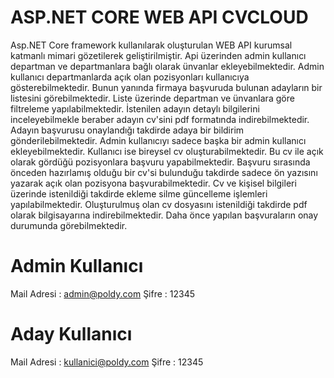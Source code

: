 # ASP.NET CORE WEB API CVCLOUD
Asp.NET Core framework kullanılarak oluşturulan WEB API kurumsal katmanlı mimari gözetilerek geliştirilmiştir. Api üzerinden admin kullanıcı departman ve departmanlara bağlı olarak ünvanlar ekleyebilmektedir. Admin kullanıcı departmanlarda açık olan pozisyonları kullanıcıya gösterebilmektedir. Bunun yanında firmaya başvuruda bulunan adayların bir listesini görebilmektedir. Liste üzerinde departman ve ünvanlara göre filtreleme yapılabilmektedir. İstenilen adayın detaylı bilgilerini inceleyebilmekle beraber adayın cv'sini pdf formatında indirebilmektedir. Adayın başvurusu onaylandığı takdirde adaya bir bildirim gönderilebilmektedir. Admin kullanıcıyı sadece başka bir admin kullanıcı ekleyebilmektedir. 
Kullanıcı ise bireysel cv oluşturabilmektedir. Bu cv ile açık olarak gördüğü pozisyonlara başvuru yapabilmektedir. Başvuru sırasında önceden hazırlamış olduğu bir cv'si bulunduğu takdirde sadece ön yazısını yazarak açık olan pozisyona başvurabilmektedir. Cv ve kişisel bilgileri üzerinde istenildiği takdirde ekleme silme güncelleme işlemleri yapılabilmektedir. Oluşturulmuş olan cv dosyasını istenildiği takdirde pdf olarak bilgisayarına indirebilmektedir. Daha önce yapılan başvuraların onay durumunda görebilmektedir.  
# Admin Kullanıcı
  Mail Adresi : admin@poldy.com
  Şifre : 12345
# Aday Kullanıcı
  Mail Adresi : kullanici@poldy.com
  Şifre : 12345
